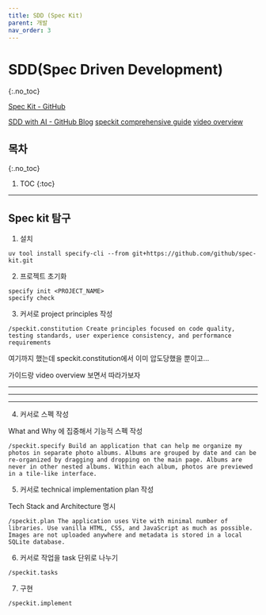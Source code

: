```yaml
---
title: SDD (Spec Kit)
parent: 개발
nav_order: 3
---
```


# SDD(Spec Driven Development)
{:.no_toc}

[Spec Kit - GitHub](https://github.com/github/spec-kit)

[SDD with AI - GitHub Blog](https://github.blog/ai-and-ml/generative-ai/spec-driven-development-with-ai-get-started-with-a-new-open-source-toolkit/)
[speckit comprehensive guide](https://github.com/github/spec-kit/blob/main/spec-driven.md)
[video overview](https://www.youtube.com/watch?v=a9eR1xsfvHg)


## 목차
{:.no_toc}

1. TOC
{:toc}

--- 

## Spec kit 탐구

1. 설치

```
uv tool install specify-cli --from git+https://github.com/github/spec-kit.git
```

2. 프로젝트 초기화

```
specify init <PROJECT_NAME>
specify check
```

3. 커서로 project principles 작성

```
/speckit.constitution Create principles focused on code quality, testing standards, user experience consistency, and performance requirements
```

여기까지 했는데 speckit.constitution에서 이미 압도당했을 뿐이고...

가이드랑 video overview 보면서 따라가보자

---
---
---

4. 커서로 스펙 작성

What and Why 에 집중해서 기능적 스펙 작성

```
/speckit.specify Build an application that can help me organize my photos in separate photo albums. Albums are grouped by date and can be re-organized by dragging and dropping on the main page. Albums are never in other nested albums. Within each album, photos are previewed in a tile-like interface.
```

5. 커서로 technical implementation plan 작성

Tech Stack and Architecture 명시

```
/speckit.plan The application uses Vite with minimal number of libraries. Use vanilla HTML, CSS, and JavaScript as much as possible. Images are not uploaded anywhere and metadata is stored in a local SQLite database.
```

6. 커서로 작업을 task 단위로 나누기

```
/speckit.tasks
```

7. 구현

```
/speckit.implement
```
